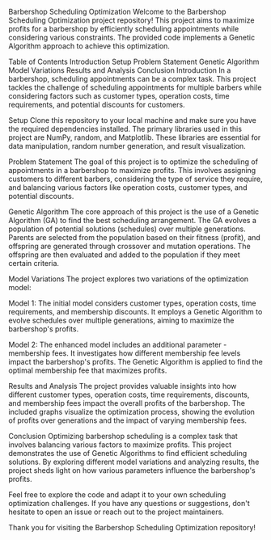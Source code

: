 Barbershop Scheduling Optimization
Welcome to the Barbershop Scheduling Optimization project repository! This project aims to maximize profits for a barbershop by efficiently scheduling appointments while considering various constraints. The provided code implements a Genetic Algorithm approach to achieve this optimization.

Table of Contents
Introduction
Setup
Problem Statement
Genetic Algorithm
Model Variations
Results and Analysis
Conclusion
Introduction
In a barbershop, scheduling appointments can be a complex task. This project tackles the challenge of scheduling appointments for multiple barbers while considering factors such as customer types, operation costs, time requirements, and potential discounts for customers.

Setup
Clone this repository to your local machine and make sure you have the required dependencies installed. The primary libraries used in this project are NumPy, random, and Matplotlib. These libraries are essential for data manipulation, random number generation, and result visualization.

Problem Statement
The goal of this project is to optimize the scheduling of appointments in a barbershop to maximize profits. This involves assigning customers to different barbers, considering the type of service they require, and balancing various factors like operation costs, customer types, and potential discounts.

Genetic Algorithm
The core approach of this project is the use of a Genetic Algorithm (GA) to find the best scheduling arrangement. The GA evolves a population of potential solutions (schedules) over multiple generations. Parents are selected from the population based on their fitness (profit), and offspring are generated through crossover and mutation operations. The offspring are then evaluated and added to the population if they meet certain criteria.

Model Variations
The project explores two variations of the optimization model:

Model 1: The initial model considers customer types, operation costs, time requirements, and membership discounts. It employs a Genetic Algorithm to evolve schedules over multiple generations, aiming to maximize the barbershop's profits.

Model 2: The enhanced model includes an additional parameter - membership fees. It investigates how different membership fee levels impact the barbershop's profits. The Genetic Algorithm is applied to find the optimal membership fee that maximizes profits.

Results and Analysis
The project provides valuable insights into how different customer types, operation costs, time requirements, discounts, and membership fees impact the overall profits of the barbershop. The included graphs visualize the optimization process, showing the evolution of profits over generations and the impact of varying membership fees.

Conclusion
Optimizing barbershop scheduling is a complex task that involves balancing various factors to maximize profits. This project demonstrates the use of Genetic Algorithms to find efficient scheduling solutions. By exploring different model variations and analyzing results, the project sheds light on how various parameters influence the barbershop's profits.

Feel free to explore the code and adapt it to your own scheduling optimization challenges. If you have any questions or suggestions, don't hesitate to open an issue or reach out to the project maintainers.

Thank you for visiting the Barbershop Scheduling Optimization repository!
